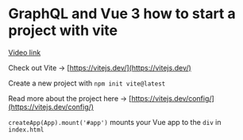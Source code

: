 # GraphQL and Vue 3 how to start a project with vite

[Video link](https://www.egghead.io/lessons/egghead-graphql-and-vue-3-how-to-start-a-project-with-vite?pl=graphql-and-vue-3-8152749d)


<TimeStamp start="0:15" end="0:20">
  
  Check out Vite -> [https://vitejs.dev/](https://vitejs.dev/)
  
</TimeStamp>

<TimeStamp start="0:40" end="0:45">
  
  Create a new project with `npm init vite@latest`
  
</TimeStamp>

<TimeStamp start="1:39" end="1:44">
  
  Read more about the project here -> [https://vitejs.dev/config/](https://vitejs.dev/config/)
  
</TimeStamp>

<TimeStamp start="1:49" end="1:56">
  
  `createApp(App).mount('#app')` mounts your Vue app to the `div` in `index.html`
  
</TimeStamp>